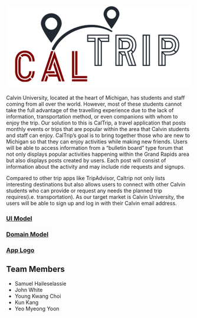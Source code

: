 <img src="https://github.com/calvin-cs262-fall2021-teamC/CalTrip-project/blob/main/images/logos/Color%20logo%20-%20no%20background.png" />

  Calvin University, located at the heart of Michigan, has students and staff coming from all over the world. However, most of these students cannot take the full advantage of the travelling experience due to the lack of information, transportation method, or even companions with whom to enjoy the trip. Our solution to this is CalTrip, a travel application that posts monthly events or trips that are popular within the area that Calvin students and staff can enjoy. CalTrip’s goal is to bring together those who are new to Michigan so that they can enjoy activities while making new friends. Users will be able to access information from a “bulletin board” type forum that not only displays popular activities happening within the Grand Rapids area but also displays posts created by users. Each post will consist of information about the activity and may include ride requests and signups.

Compared to other trip apps like TripAdvisor, Caltrip not only lists interesting destinations but also allows users to connect with other Calvin students who can provide or request any needs the planned trip requires(i.e. transportation). As our target market is Calvin University, the users will be able to sign up and log in with their Calvin email address. 

### [UI Model](https://github.com/calvin-cs262-fall2021-teamC/CalTrip-project/blob/main/UI_model.md)


### [Domain Model](https://github.com/calvin-cs262-fall2021-teamC/CalTrip-project/blob/main/domain_model_2.0.md)


### [App Logo](https://github.com/calvin-cs262-fall2021-teamC/CalTrip-project/blob/main/app_logo.md)



## Team Members

* Samuel Haileselassie
* John White
* Young Kwang Choi
* Kun Kang
* Yeo Myeong Yoon
